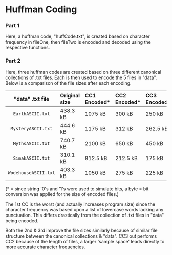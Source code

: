 # Huffman Coding  
  
### Part 1  
Here, a huffman code, "huffCode.txt", is created based on character frequency in fileOne, then fileTwo is encoded and decoded using the respective functions.  
  
### Part 2  
Here, three huffman codes are created based on three different canonical collections of .txt files. Each is then used to encode the 5 files in "data". Below is a comparison of the file sizes after each encoding.
  

| **"data" .txt file** | Original size | CC1 Encoded* | CC2 Encoded* | CC3 Encoded*|
|:---:|:---|:---|:---|:---|
|`EarthASCII.txt` | 438.3 kB  | 1075 kB | 300 kB  | 250 kB  |
|`MysteryASCII.txt` | 444.6 kB  | 1175 kB | 312 kB  | 262.5 kB  |
|`MythsASCII.txt` | 740.7 kB  | 2100 kB | 650 kB  | 450 kB  |
|`SimakASCII.txt` | 310.1 kB  | 812.5 kB | 212.5 kB  | 175 kB  |
|`WodehouseASCII.txt` | 403.3 kB  | 1050 kB | 275 kB  | 225 kB  |  
  
(* = since string '0's and '1's were used to simulate bits, a byte = bit conversion was applied for the size of encoded files.)  
  
The 1st CC is the worst (and actually increases program size) since the character frequency was based upon a list of lowercase words lacking any punctuation. This differs drastically from the collection of .txt files in "data" being encoded.  
  
Both the 2nd & 3rd improve the file sizes similarly because of similar file structure between the canonical collections & "data". CC3 out performs CC2 because of the length of files, a larger 'sample space' leads directly to more accurate character frequencies.
